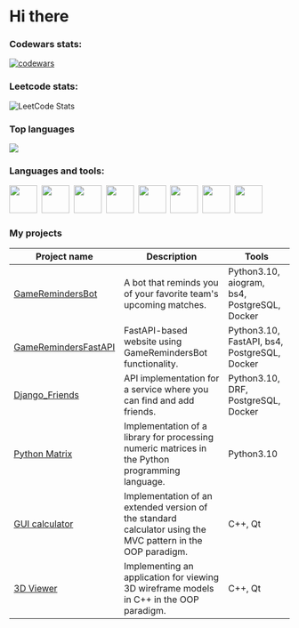 # Hi there

### Codewars stats:
[![codewars](https://www.codewars.com/users/rosettel_s21/badges/large)](https://www.codewars.com/users/rosettel_s21)
### Leetcode stats:
![LeetCode Stats](https://leetcard.jacoblin.cool/rosettel_s21?theme=nord&font=ABeeZee)
### Top languages
![](http://github-profile-summary-cards.vercel.app/api/cards/repos-per-language?username=dmitryvshivtsev&theme=city_lights)
### Languages and tools:
<img src="https://cdn.jsdelivr.net/gh/devicons/devicon/icons/docker/docker-original.svg" width="50" height="50"/>&nbsp;
<img src="https://cdn.jsdelivr.net/gh/devicons/devicon/icons/python/python-original.svg" width="50" height="50"/>&nbsp;
<img src="https://cdn.jsdelivr.net/gh/devicons/devicon/icons/fastapi/fastapi-original.svg" width="50" height="50"/>&nbsp;
<img src="https://cdn.jsdelivr.net/gh/devicons/devicon/icons/postgresql/postgresql-plain.svg" width="50" height="50"/>&nbsp;
<img src="https://cdn.jsdelivr.net/gh/devicons/devicon/icons/linux/linux-original.svg" width="50" height="50"/>&nbsp;
<img src="https://cdn.jsdelivr.net/gh/devicons/devicon/icons/bash/bash-original.svg" width="50" height="50"/>&nbsp;
<img src="https://cdn.jsdelivr.net/gh/devicons/devicon/icons/git/git-original.svg" width="50" height="50"/>&nbsp;
<img src="https://cdn.jsdelivr.net/gh/devicons/devicon/icons/cplusplus/cplusplus-original.svg" width="50" height="50"/>&nbsp;
### My projects
| Project name | Description | Tools |
|--------------|-------------|-------|
| [GameRemindersBot](https://github.com/dmitryvshivtsev/GameRemindersBot) | A bot that reminds you of your favorite team's upcoming matches. | Python3.10, aiogram, bs4, PostgreSQL, Docker |
| [GameRemindersFastAPI](https://github.com/dmitryvshivtsev/GameRemindersFastAPI) | FastAPI-based website using GameRemindersBot functionality. | Python3.10, FastAPI, bs4, PostgreSQL, Docker |
| [Django_Friends](https://github.com/dmitryvshivtsev/Django_Friends) | API implementation for a service where you can find and add friends. | Python3.10, DRF, PostgreSQL, Docker |
| [Python Matrix](https://github.com/dmitryvshivtsev/Python_Matrix) | Implementation of a library for processing numeric matrices in the Python programming language. | Python3.10 |
| [GUI calculator](https://github.com/dmitryvshivtsev/GUI_Calculator) | Implementation of an extended version of the standard calculator using the MVC pattern in the OOP paradigm. | C++, Qt |
| [3D Viewer](https://github.com/dmitryvshivtsev/Viewer-for-3D-objects) | Implementing an application for viewing 3D wireframe models in C++ in the OOP paradigm. | C++, Qt |






